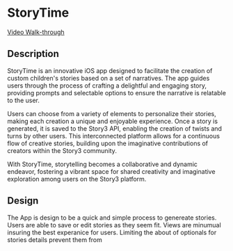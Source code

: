 #  StoryTime

[Video Walk-through](https://youtu.be/nOAIxss4wBw)


## Description 

StoryTime is an innovative iOS app designed to facilitate the creation of custom children's stories based on a set of narratives. The app guides users through the process of crafting a delightful and engaging story, providing prompts and selectable options to ensure the narrative is relatable to the user.

Users can choose from a variety of elements to personalize their stories, making each creation a unique and enjoyable experience. Once a story is generated, it is saved to the Story3 API, enabling the creation of twists and turns by other users. This interconnected platform allows for a continuous flow of creative stories, building upon the imaginative contributions of creators within the Story3 community.

With StoryTime, storytelling becomes a collaborative and dynamic endeavor, fostering a vibrant space for shared creativity and imaginative exploration among users on the Story3 platform.

## Design 

The App is design to be a quick and simple process to genereate stories. Users are able to save or edit stories as they seem fit. Views are minumual insuring the best experanice for users. Limiting the about of optionals for stories details prevent them from 






